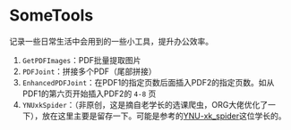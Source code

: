 # SomeTools
记录一些日常生活中会用到的一些小工具，提升办公效率。

1. `GetPDFImages`：PDF批量提取图片
2. `PDFJoint`：拼接多个PDF（尾部拼接）
3. `EnhancedPDFJoint`：在PDF1的指定页数后面插入PDF2的指定页数。如从PDF1的第六页开始插入PDF2的 `4-8` 页
4. `YNUxkSpider`：（非原创，这是摘自老学长的选课爬虫，ORG大佬优化了一下），放在这里主要是留存一下。可能是参考的[YNU-xk_spider](https://github.com/starwingChen/YNU-xk_spider)这位学长的。

